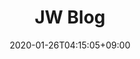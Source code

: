 ---
title: JW Blog
date: "2020-01-26T04:15:05+09:00"
description: Hugo zzo, zdoc theme documentation home page
draft: false

# landing:
#   - type: typewriter
#     methods:
#       - typeString: Hello world!
#       - pauseFor: 2500
#       - deleteAll: true
#       - typeString: Strings can be removed
#       - pauseFor: 2500
#       - deleteChars: 7
#       - typeString: <strong>altered!</strong>
#       - pauseFor: 2500
#     options:
#       loop: true
#       autoStart: false
#     height: 190
#     paddingX: 50
#     align: center
#     fontSize: 44
#     fontColor: yellow
    
landing:
  # buttons:
  # - color: null
  #   link: posts
  #   text: View Posts
  # height: 500
  image: favicon/logo_small.png
  spaceBetweenTitleText: 5
  text:
  - 현대카드 / Yonsei Univ.
  textColor: null
  title:
  - Jiwoo Son
  titleColor: null

sections:
- bgcolor: '#ffbf00'
  body:
    color: white
    description:
      Career <br>
      2025.01~NOW     | 현대카드 카드리스크관리팀 모델링p <br>
      2024.01~2024.12 | LG CNS CX Analytics&Insights팀 <br>
      2023.09~2023.10 | LG생활건강 인턴 (데이터 & 머신러닝 Project) <br>
      2022.07~2022.08 | KT 인턴 (컨버전스연구소 AI Edu Tech Project S-TF) <br>
      2022.03~2023.08 | BK21 데이터사이언스연구소 <br>
      2021.09~2023.08 | DM(Data Mining) Lab (김현중 교수님) <br>

      Activity <br> 
      2021.09~2023.08 | 연세대 통계데이터사이언스학과(대학원) <br>      
      2020.03~2021.08 | 연세대학교 통계학회 ESC 학술부 및 총무 <br>
      2019.03~2019.12 | 통계청 대학생 기자단 <br>
      2017.03~2019.02 | 대한민국 공군 / RAPCON Radar Approach Control <br>
      2016.09~2016.12 | 성격사회심리학 연구실 RA (서은국 교수님) <br>
      2016.03~2016.09 | 멋쟁이사자처럼 4기 <br>
      2015.03~2017.08 | KSCY 한국청소년학술대회 인문계열 컨퍼런스 총괄 및 헤드 퍼실리테이터 <br>
      2015.06~2015.11 | 심리학 학술모임장 / 연세대 심리학 학술소모임 Psy-World 설립 및 운영 <br>
      2013.03~2014.02 | 심리학 동아리장 / 하나고 LIOM Look Into Our Minds 운영 <br> <br>
      
      Awards <br>
      2023.06 | 한국데이터마이닝학회 SAS학생논문경진대회 우수상 <br>
      2023.02 | 연세대학교 빅데이터분석 경진대회 최우수상 <br>
      2021.12 | 연세대학교 빅데이터분석 경진대회 우수상 <br>
      2021.01 | NH투자증권 Y&Z 투자자 프로파일링 시각화 경진대회 입선상 (공동 5위) <br>
      2015.12 | 연세대학교 Freshman Seminar 창업 101 최우수상 <br>
    image: images/section/brain3.png
    imagePosition: left
    subtitle: Who am I?
    subtitlePosition: left
  description: 간단자기소개 
  header:
    color: '#fff' 
    fontSize: 32
    hlcolor: '#8bc34a'
    title: Intro
    width: 140
  type: normal
  
- bgcolor: '#5a8734'
  cards:
  - button:
      bgcolor: '#ffbf00'
      color: white
      link: https://blog.naver.com/bungaedm
      name: Link
      size: large
      target: _blank
    color: white
    # description: 네이버 블로그
    image: images/section/naver.png
    subtitle: Naver Blog
    subtitlePosition: center
  - button:
      bgcolor: '#ffbf00'
      color: white
      link: https://www.instagram.com/5on_jiwoo
      name: Link
      size: large
      target: _blank
    color: white
    # description: 인스타그램
    image: images/section/instagram.png
    subtitle: Instagram
    subtitlePosition: center
  - button:
      bgcolor: '#ffbf00'
      color: white
      link: https://www.facebook.com/jiwoo.son.50/
      name: Link  
      size: large
      target: _blank
    color: white
    # description: 페이스북 
    image: images/section/facebook.png
    subtitle: Facebook
    subtitlePosition: center
  # description: Lorem ipsum dolor sit amet, consectetur adipiscing elit. Fusce id eleifend
  #   erat. Integer eget mattis augue. Suspendisse semper laoreet tortor sed convallis.
  #   Nulla ac euismod lorem
  header:
    color: '#fff'
    fontSize: 32
    hlcolor: '#8bc34a'
    title: Profile
    width: 200
  type: card
  
- bgcolor: '#ffbf00'
  body:
    description:
      1. [행복지수 예측](/posts/project/202005_happiness_index/)
      
      2. [수소차 충전소 입지 추천](/posts/project/202006_hydrogen_car/)
      
      3. [NS Shop+ 홈쇼핑 매출 예측](/posts/project/202009_nsshop_bigcontest/) (BigContest 챔피언스리그)
      
      4. [NH투자증권 Y&Z세대 투자자 프로파일링](/posts/project/202011_nh_yz/) (Dacon)
      
      5. [아파트 경매가격 예측](/posts/project/202105_apartment_auction/)
      
      6. [빅맥과 노동가치](/posts/project/202105_bigmac/)
      
      7. [수질오염총량관리제 시행에 대한 지역주민 인식 분석](/posts/project/202105_waterpollution/)
      
      8. [택배회사직원 지각시간](/posts/project/202106_delivery_lateness/)
      
      9. [큰돌고래 상호작용 네트워크분석](/posts/project/202112_dolphin_network/)
      
      10. [아파트 경매가격 예측2](/posts/project/202112_apartment_auction2/)
      
      11. [효돌 사용자 군집화](/posts/project/202112_hyodol/) (2021 연세빅데이터분석경진대회)
      
      12. [신용카드 사기거래 탐지](/posts/project/202207_credit_fraud/) (Dacon)
      
      13. [AI Edu 맞춤형 학습법 제공 모델](/posts/project/202207_kt_internship/) (KT)
      
      14. [20대 금융사각지대 완화 신용평가모형 개선안](/posts/project/202212_credit_scoring/) (2022 연세빅데이터분석경진대회)

      15. [전력사용량 예측 AI 경진대회](/posts/project/202308_eletronic_prediction/) (Dacon)

      16. [유사제품 군집화](/posts/project/202310_lghnh_sku_clustering/) (LG생활건강)
      
    image: images/section/keyboard.png
    imagePosition: left
    # subtitle: Projects
    # subtitlePosition: left
    #color: white
  description: null
  header:
    color: '#fff'
    fontSize: 32
    hlcolor: '#8bc34a'
    title: Projects
    width: 170
  type: normal
  
- bgcolor: '#5a8734'
  cards:
  - cards:
    color: white
    image: images/section/python.png
    subtitle: Python
  - cards:
    color: white
    image: images/section/sql.png
    subtitle: SQL
  - cards:
    color: white
    image: images/section/r.png
    subtitle: R    
  - cards:
    color: white
    image: images/section/tableau.jpg
    subtitle: Tableau
  - cards:
    color: white
    image: images/section/spss.png
    subtitle: SPSS        
  header:
    color: '#fff'
    fontSize: 32
    hlcolor: '#8bc34a'
    title: Language Available
    width: 350
  type: card

footer:
  contents:
    align: left
    applySinglePageCss: false
    markdown: |
      ## Jiwoo Son
      Copyright © 2024. All rights reserved.
  # sections:
  # - links:
  #   - link: https://gohugo.io/
  #     title: Docs
  #   - link: https://gohugo.io/
  #     title: Learn
  #   - link: https://gohugo.io/
  #     title: Showcase
  #   - link: https://gohugo.io/
  #     title: Blog
  #   title: General
  # - links:
  #   - link: https://gohugo.io/
  #     title: GitHub
  #   - link: https://gohugo.io/
  #     title: Releases
  #   - link: https://gohugo.io/
  #     title: Spectrum
  #   - link: https://gohugo.io/
  #     title: Telemetry
  #   title: resources
  # - links:
  #   - link: https://gohugo.io/
  #     title: GitHub
  #   - link: https://gohugo.io/
  #     title: Releases
  #   - link: https://gohugo.io/
  #     title: Spectrum
  #   - link: https://gohugo.io/
  #     title: Telemetry
  #   title: Features
  
--- 